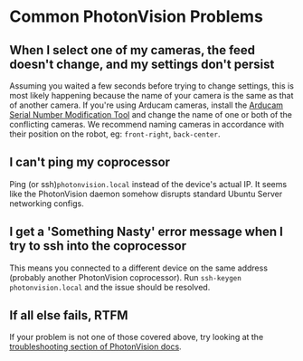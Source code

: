 
# Common PhotonVision Problems

## When I select one of my cameras, the feed doesn't change, and my settings don't persist

Assuming you waited a few seconds before trying to change settings, this is most likely happening because the name of your camera is the same as that of another camera. If you're using Arducam cameras, install the [Arducam Serial Number Modification Tool](https://docs.arducam.com/UVC-Camera/Serial-Number-Tool-Guide/#software) and change the name of one or both of the conflicting cameras. We recommend naming cameras in accordance with their position on the robot, eg: `front-right`, `back-center`.

## I can't ping my coprocessor

Ping (or ssh)`photonvision.local` instead of the device's actual IP. It seems like the PhotonVision daemon somehow disrupts standard Ubuntu Server networking configs.

## I get a 'Something Nasty' error message when I try to ssh into the coprocessor

This means you connected to a different device on the same address (probably another PhotonVision coprocessor). Run `ssh-keygen photonvision.local` and the issue should be resolved.

## If all else fails, RTFM

If your problem is not one of those covered above, try looking at the [troubleshooting section of PhotonVision docs](https://docs.photonvision.org/en/latest/docs/troubleshooting/common-errors.html).
